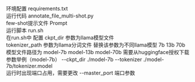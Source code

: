 环境配置  requirements.txt  
运行代码  annotate_file_multi-shot.py  
few-shot提示文件 Prompt  
运行脚本  run.sh  
在run.sh中 配置 ckpt_dir 参数为llama模型文件  
tokenizer_path 参数为llama分词文件 
替换该参数为不同llama模型  7b  13b  70b 
模型文件路径为 model-7b   model-13b  model-70b 需要从huggingface授权下载  
参数举例（model-7b） --ckpt_dir ./model-7b   --tokenizer  ./model-7b/tokenizer.model  
运行时出现端口占用，需要更改 --master_port  端口参数

